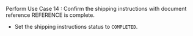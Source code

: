 Perform Use Case 14 : Confirm the shipping instructions with document reference REFERENCE is complete.
* Set the shipping instructions status to `COMPLETED`.
